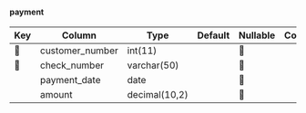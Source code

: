 #### payment
| Key  | Column | Type        | Default | Nullable | Comment |
| ---- | ------ | ----------- | ------- | -------- | ------- |
| &#128273; | customer_number | int(11) |  | &#128683; |  |
| &#128273; | check_number | varchar(50) |  | &#128683; |  |
|  | payment_date | date |  | &#128683; |  |
|  | amount | decimal(10,2) |  | &#128683; |  |
